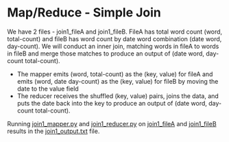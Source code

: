 # Map/Reduce - Simple Join
We have 2 files - join1_fileA and join1_fileB. FileA has total word count (word, total-count) and fileB has word count by date word combination (date word, day-count). We will conduct an inner join, matching words in fileA to words in fileB and merge those matches to produce an output of (date word, day-count total-count).

   - The mapper emits (word, total-count) as the (key, value) for fileA and emits (word, date day-count) as the (key, value) for fileB by moving the date to the value field
   - The reducer receives the shuffled (key, value) pairs, joins the data, and puts the date back into the key to produce an output of (date word, day-count total-count).

Running [join1_mapper.py](https://github.com/juliaawu/coursera-hadoop-platform-and-application-framework/blob/master/map-reduce/joining-data-assignment/simple-join/join1_mapper.py) and [join1_reducer.py](https://github.com/juliaawu/coursera-hadoop-platform-and-application-framework/blob/master/map-reduce/joining-data-assignment/simple-join/join1_reducer.py) on [join1_fileA](https://github.com/juliaawu/coursera-hadoop-platform-and-application-framework/blob/master/map-reduce/joining-data-assignment/simple-join/join1_FileA.txt) and [join1_fileB](https://github.com/juliaawu/coursera-hadoop-platform-and-application-framework/blob/master/map-reduce/joining-data-assignment/simple-join/join1_FileB.txt) results in the [join1_output.txt](https://github.com/juliaawu/coursera-hadoop-platform-and-application-framework/blob/master/map-reduce/joining-data-assignment/simple-join/join1_output.txt) file.